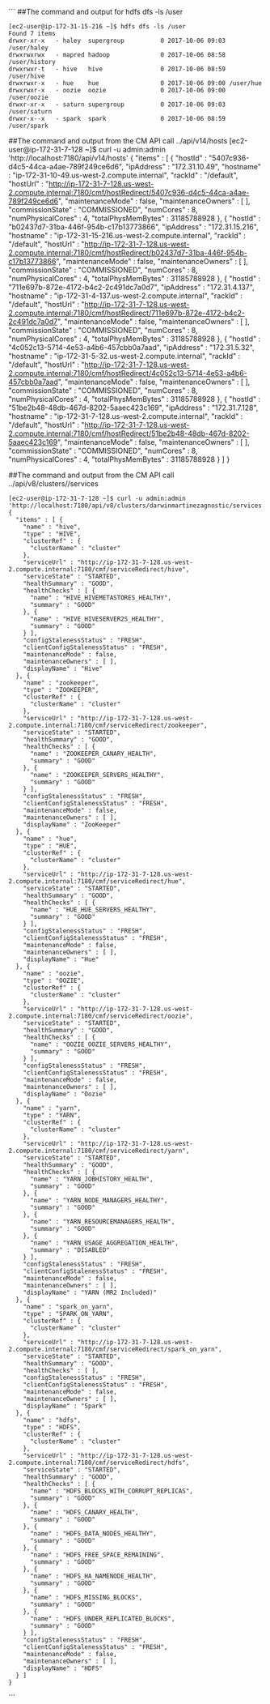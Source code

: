 ´´´
##The command and output for hdfs dfs -ls /user

	[ec2-user@ip-172-31-15-216 ~]$ hdfs dfs -ls /user
	Found 7 items
	drwxr-xr-x   - haley  supergroup          0 2017-10-06 09:03 /user/haley
	drwxrwxrwx   - mapred hadoop              0 2017-10-06 08:58 /user/history
	drwxrwxr-t   - hive   hive                0 2017-10-06 08:59 /user/hive
	drwxrwxr-x   - hue    hue                 0 2017-10-06 09:00 /user/hue
	drwxrwxr-x   - oozie  oozie               0 2017-10-06 09:00 /user/oozie
	drwxr-xr-x   - saturn supergroup          0 2017-10-06 09:03 /user/saturn
	drwxr-x--x   - spark  spark               0 2017-10-06 08:59 /user/spark


##The command and output from the CM API call ../api/v14/hosts
	[ec2-user@ip-172-31-7-128 ~]$ curl -u admin:admin 'http://localhost:7180/api/v14/hosts'
	{
	  "items" : [ {
	    "hostId" : "5407c936-d4c5-44ca-a4ae-789f249ce6d6",
	    "ipAddress" : "172.31.10.49",
	    "hostname" : "ip-172-31-10-49.us-west-2.compute.internal",
	    "rackId" : "/default",
	    "hostUrl" : "http://ip-172-31-7-128.us-west-2.compute.internal:7180/cmf/hostRedirect/5407c936-d4c5-44ca-a4ae-789f249ce6d6",
	    "maintenanceMode" : false,
	    "maintenanceOwners" : [ ],
	    "commissionState" : "COMMISSIONED",
	    "numCores" : 8,
	    "numPhysicalCores" : 4,
	    "totalPhysMemBytes" : 31185788928
	  }, {
	    "hostId" : "b02437d7-31ba-446f-954b-c17b13773866",
	    "ipAddress" : "172.31.15.216",
	    "hostname" : "ip-172-31-15-216.us-west-2.compute.internal",
	    "rackId" : "/default",
	    "hostUrl" : "http://ip-172-31-7-128.us-west-2.compute.internal:7180/cmf/hostRedirect/b02437d7-31ba-446f-954b-c17b13773866",
	    "maintenanceMode" : false,
	    "maintenanceOwners" : [ ],
	    "commissionState" : "COMMISSIONED",
	    "numCores" : 8,
	    "numPhysicalCores" : 4,
	    "totalPhysMemBytes" : 31185788928
	  }, {
	    "hostId" : "711e697b-872e-4172-b4c2-2c491dc7a0d7",
	    "ipAddress" : "172.31.4.137",
	    "hostname" : "ip-172-31-4-137.us-west-2.compute.internal",
	    "rackId" : "/default",
	    "hostUrl" : "http://ip-172-31-7-128.us-west-2.compute.internal:7180/cmf/hostRedirect/711e697b-872e-4172-b4c2-2c491dc7a0d7",
	    "maintenanceMode" : false,
	    "maintenanceOwners" : [ ],
	    "commissionState" : "COMMISSIONED",
	    "numCores" : 8,
	    "numPhysicalCores" : 4,
	    "totalPhysMemBytes" : 31185788928
	  }, {
	    "hostId" : "4c052c13-5714-4e53-a4b6-457cbb0a7aad",
	    "ipAddress" : "172.31.5.32",
	    "hostname" : "ip-172-31-5-32.us-west-2.compute.internal",
	    "rackId" : "/default",
	    "hostUrl" : "http://ip-172-31-7-128.us-west-2.compute.internal:7180/cmf/hostRedirect/4c052c13-5714-4e53-a4b6-457cbb0a7aad",
	    "maintenanceMode" : false,
	    "maintenanceOwners" : [ ],
	    "commissionState" : "COMMISSIONED",
	    "numCores" : 8,
	    "numPhysicalCores" : 4,
	    "totalPhysMemBytes" : 31185788928
	  }, {
	    "hostId" : "51be2b48-48db-467d-8202-5aaec423c169",
	    "ipAddress" : "172.31.7.128",
	    "hostname" : "ip-172-31-7-128.us-west-2.compute.internal",
	    "rackId" : "/default",
	    "hostUrl" : "http://ip-172-31-7-128.us-west-2.compute.internal:7180/cmf/hostRedirect/51be2b48-48db-467d-8202-5aaec423c169",
	    "maintenanceMode" : false,
	    "maintenanceOwners" : [ ],
	    "commissionState" : "COMMISSIONED",
	    "numCores" : 8,
	    "numPhysicalCores" : 4,
	    "totalPhysMemBytes" : 31185788928
	  } ]
	}

##The command and output from the CM API call ../api/v8/clusters/<githubName>/services

	[ec2-user@ip-172-31-7-128 ~]$ curl -u admin:admin 'http://localhost:7180/api/v8/clusters/darwinmartinezagnostic/services'
	{
	  "items" : [ {
	    "name" : "hive",
	    "type" : "HIVE",
	    "clusterRef" : {
	      "clusterName" : "cluster"
	    },
	    "serviceUrl" : "http://ip-172-31-7-128.us-west-2.compute.internal:7180/cmf/serviceRedirect/hive",
	    "serviceState" : "STARTED",
	    "healthSummary" : "GOOD",
	    "healthChecks" : [ {
	      "name" : "HIVE_HIVEMETASTORES_HEALTHY",
	      "summary" : "GOOD"
	    }, {
	      "name" : "HIVE_HIVESERVER2S_HEALTHY",
	      "summary" : "GOOD"
	    } ],
	    "configStalenessStatus" : "FRESH",
	    "clientConfigStalenessStatus" : "FRESH",
	    "maintenanceMode" : false,
	    "maintenanceOwners" : [ ],
	    "displayName" : "Hive"
	  }, {
	    "name" : "zookeeper",
	    "type" : "ZOOKEEPER",
	    "clusterRef" : {
	      "clusterName" : "cluster"
	    },
	    "serviceUrl" : "http://ip-172-31-7-128.us-west-2.compute.internal:7180/cmf/serviceRedirect/zookeeper",
	    "serviceState" : "STARTED",
	    "healthSummary" : "GOOD",
	    "healthChecks" : [ {
	      "name" : "ZOOKEEPER_CANARY_HEALTH",
	      "summary" : "GOOD"
	    }, {
	      "name" : "ZOOKEEPER_SERVERS_HEALTHY",
	      "summary" : "GOOD"
	    } ],
	    "configStalenessStatus" : "FRESH",
	    "clientConfigStalenessStatus" : "FRESH",
	    "maintenanceMode" : false,
	    "maintenanceOwners" : [ ],
	    "displayName" : "ZooKeeper"
	  }, {
	    "name" : "hue",
	    "type" : "HUE",
	    "clusterRef" : {
	      "clusterName" : "cluster"
	    },
	    "serviceUrl" : "http://ip-172-31-7-128.us-west-2.compute.internal:7180/cmf/serviceRedirect/hue",
	    "serviceState" : "STARTED",
	    "healthSummary" : "GOOD",
	    "healthChecks" : [ {
	      "name" : "HUE_HUE_SERVERS_HEALTHY",
	      "summary" : "GOOD"
	    } ],
	    "configStalenessStatus" : "FRESH",
	    "clientConfigStalenessStatus" : "FRESH",
	    "maintenanceMode" : false,
	    "maintenanceOwners" : [ ],
	    "displayName" : "Hue"
	  }, {
	    "name" : "oozie",
	    "type" : "OOZIE",
	    "clusterRef" : {
	      "clusterName" : "cluster"
	    },
	    "serviceUrl" : "http://ip-172-31-7-128.us-west-2.compute.internal:7180/cmf/serviceRedirect/oozie",
	    "serviceState" : "STARTED",
	    "healthSummary" : "GOOD",
	    "healthChecks" : [ {
	      "name" : "OOZIE_OOZIE_SERVERS_HEALTHY",
	      "summary" : "GOOD"
	    } ],
	    "configStalenessStatus" : "FRESH",
	    "clientConfigStalenessStatus" : "FRESH",
	    "maintenanceMode" : false,
	    "maintenanceOwners" : [ ],
	    "displayName" : "Oozie"
	  }, {
	    "name" : "yarn",
	    "type" : "YARN",
	    "clusterRef" : {
	      "clusterName" : "cluster"
	    },
	    "serviceUrl" : "http://ip-172-31-7-128.us-west-2.compute.internal:7180/cmf/serviceRedirect/yarn",
	    "serviceState" : "STARTED",
	    "healthSummary" : "GOOD",
	    "healthChecks" : [ {
	      "name" : "YARN_JOBHISTORY_HEALTH",
	      "summary" : "GOOD"
	    }, {
	      "name" : "YARN_NODE_MANAGERS_HEALTHY",
	      "summary" : "GOOD"
	    }, {
	      "name" : "YARN_RESOURCEMANAGERS_HEALTH",
	      "summary" : "GOOD"
	    }, {
	      "name" : "YARN_USAGE_AGGREGATION_HEALTH",
	      "summary" : "DISABLED"
	    } ],
	    "configStalenessStatus" : "FRESH",
	    "clientConfigStalenessStatus" : "FRESH",
	    "maintenanceMode" : false,
	    "maintenanceOwners" : [ ],
	    "displayName" : "YARN (MR2 Included)"
	  }, {
	    "name" : "spark_on_yarn",
	    "type" : "SPARK_ON_YARN",
	    "clusterRef" : {
	      "clusterName" : "cluster"
	    },
	    "serviceUrl" : "http://ip-172-31-7-128.us-west-2.compute.internal:7180/cmf/serviceRedirect/spark_on_yarn",
	    "serviceState" : "STARTED",
	    "healthSummary" : "GOOD",
	    "healthChecks" : [ ],
	    "configStalenessStatus" : "FRESH",
	    "clientConfigStalenessStatus" : "FRESH",
	    "maintenanceMode" : false,
	    "maintenanceOwners" : [ ],
	    "displayName" : "Spark"
	  }, {
	    "name" : "hdfs",
	    "type" : "HDFS",
	    "clusterRef" : {
	      "clusterName" : "cluster"
	    },
	    "serviceUrl" : "http://ip-172-31-7-128.us-west-2.compute.internal:7180/cmf/serviceRedirect/hdfs",
	    "serviceState" : "STARTED",
	    "healthSummary" : "GOOD",
	    "healthChecks" : [ {
	      "name" : "HDFS_BLOCKS_WITH_CORRUPT_REPLICAS",
	      "summary" : "GOOD"
	    }, {
	      "name" : "HDFS_CANARY_HEALTH",
	      "summary" : "GOOD"
	    }, {
	      "name" : "HDFS_DATA_NODES_HEALTHY",
	      "summary" : "GOOD"
	    }, {
	      "name" : "HDFS_FREE_SPACE_REMAINING",
	      "summary" : "GOOD"
	    }, {
	      "name" : "HDFS_HA_NAMENODE_HEALTH",
	      "summary" : "GOOD"
	    }, {
	      "name" : "HDFS_MISSING_BLOCKS",
	      "summary" : "GOOD"
	    }, {
	      "name" : "HDFS_UNDER_REPLICATED_BLOCKS",
	      "summary" : "GOOD"
	    } ],
	    "configStalenessStatus" : "FRESH",
	    "clientConfigStalenessStatus" : "FRESH",
	    "maintenanceMode" : false,
	    "maintenanceOwners" : [ ],
	    "displayName" : "HDFS"
	  } ]
	}

´´´
